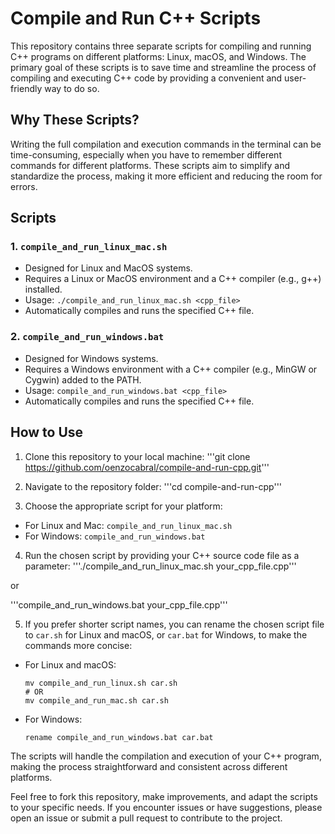# Compile and Run C++ Scripts

This repository contains three separate scripts for compiling and running C++ programs on different platforms: Linux, macOS, and Windows. The primary goal of these scripts is to save time and streamline the process of compiling and executing C++ code by providing a convenient and user-friendly way to do so.

## Why These Scripts?

Writing the full compilation and execution commands in the terminal can be time-consuming, especially when you have to remember different commands for different platforms. These scripts aim to simplify and standardize the process, making it more efficient and reducing the room for errors.

## Scripts

### 1. `compile_and_run_linux_mac.sh`

- Designed for Linux and MacOS systems.
- Requires a Linux or MacOS environment and a C++ compiler (e.g., g++) installed.
- Usage: `./compile_and_run_linux_mac.sh <cpp_file>`
- Automatically compiles and runs the specified C++ file.

### 2. `compile_and_run_windows.bat`

- Designed for Windows systems.
- Requires a Windows environment with a C++ compiler (e.g., MinGW or Cygwin) added to the PATH.
- Usage: `compile_and_run_windows.bat <cpp_file>`
- Automatically compiles and runs the specified C++ file.

## How to Use

1. Clone this repository to your local machine:
'''git clone https://github.com/oenzocabral/compile-and-run-cpp.git'''

2. Navigate to the repository folder:
'''cd compile-and-run-cpp'''


3. Choose the appropriate script for your platform:
- For Linux and Mac: `compile_and_run_linux_mac.sh`
- For Windows: `compile_and_run_windows.bat`

4. Run the chosen script by providing your C++ source code file as a parameter:
'''./compile_and_run_linux_mac.sh your_cpp_file.cpp'''

or 

'''compile_and_run_windows.bat your_cpp_file.cpp'''

5. If you prefer shorter script names, you can rename the chosen script file to `car.sh` for Linux and macOS, or `car.bat` for Windows, to make the commands more concise:

- For Linux and macOS:
  ```
  mv compile_and_run_linux.sh car.sh
  # OR
  mv compile_and_run_mac.sh car.sh
  ```

- For Windows:
  ```
  rename compile_and_run_windows.bat car.bat
  ```

The scripts will handle the compilation and execution of your C++ program, making the process straightforward and consistent across different platforms.

Feel free to fork this repository, make improvements, and adapt the scripts to your specific needs. If you encounter issues or have suggestions, please open an issue or submit a pull request to contribute to the project.
